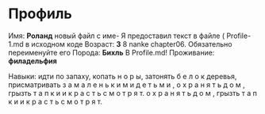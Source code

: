 # Профиль
Имя: **Роланд**
новый файл с име-
Я предоставил текст в файле (
Profile-1.md
в исходном коде
Возраст: **3**
8 nanke chapter06. Обязательно
переименуйте его
Порода: **Бихль**
B Profile.md!
Проживание: **филадельфия**

Навыки: идти по запаху, копать н о р ы, затонять б е л о к
деревья, присматривать з а м а л е н ь к и м и д е т ь м и ,
о х р а н я т ь д о м , грызть т а п к и и к р а с т ь с м о т р я т.
о х р а н я т ь д о м , грызть т а п к и и к р а с т ь с м о т р я т.